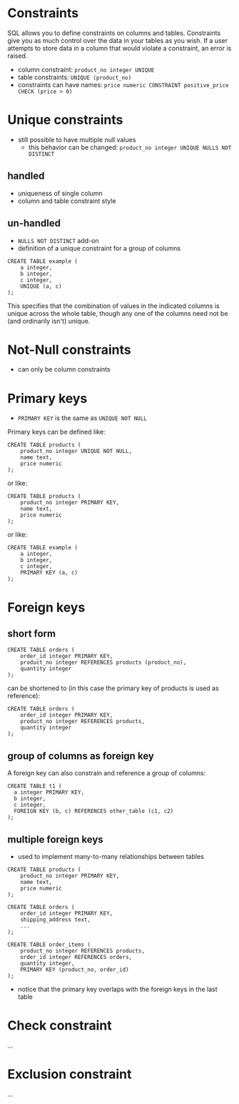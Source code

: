 # Constraints

SQL allows you to define constraints on columns and tables. Constraints give you as much control over the data in your tables as you wish. If a user attempts to store data in a column that would violate a constraint, an error is raised.

- column constraint: `product_no integer UNIQUE`
- table constraints: `UNIQUE (product_no)`
- constraints can have names: `price numeric CONSTRAINT positive_price CHECK (price > 0)`

# Unique constraints

- still possible to have multiple null values
    - this behavior can be changed: `product_no integer UNIQUE NULLS NOT DISTINCT`

## handled

- uniqueness of single column
- column and table constraint style

## un-handled

- `NULLS NOT DISTINCT` add-on
- definition of a unique constraint for a group of columns

```
CREATE TABLE example (
    a integer,
    b integer,
    c integer,
    UNIQUE (a, c)
);
```

This specifies that the combination of values in the indicated columns is unique across the whole table, though any one of the columns need not be (and ordinarily isn't) unique.

# Not-Null constraints

- can only be column constraints

# Primary keys

- `PRIMARY KEY` is the same as `UNIQUE NOT NULL`

Primary keys can be defined like:

```
CREATE TABLE products (
    product_no integer UNIQUE NOT NULL,
    name text,
    price numeric
);
```

or like:

```
CREATE TABLE products (
    product_no integer PRIMARY KEY,
    name text,
    price numeric
);
```

or like:

```
CREATE TABLE example (
    a integer,
    b integer,
    c integer,
    PRIMARY KEY (a, c)
);
```

# Foreign keys

## short form

```
CREATE TABLE orders (
    order_id integer PRIMARY KEY,
    product_no integer REFERENCES products (product_no),
    quantity integer
);
```

can be shortened to (in this case the primary key of products is used as reference):

```
CREATE TABLE orders (
    order_id integer PRIMARY KEY,
    product_no integer REFERENCES products,
    quantity integer
);
```

## group of columns as foreign key

A foreign key can also constrain and reference a group of columns:

```
CREATE TABLE t1 (
  a integer PRIMARY KEY,
  b integer,
  c integer,
  FOREIGN KEY (b, c) REFERENCES other_table (c1, c2)
);
```

## multiple foreign keys

-  used to implement many-to-many relationships between tables

```
CREATE TABLE products (
    product_no integer PRIMARY KEY,
    name text,
    price numeric
);
```

```
CREATE TABLE orders (
    order_id integer PRIMARY KEY,
    shipping_address text,
    ...
);
```

```
CREATE TABLE order_items (
    product_no integer REFERENCES products,
    order_id integer REFERENCES orders,
    quantity integer,
    PRIMARY KEY (product_no, order_id)
);
```

- notice that the primary key overlaps with the foreign keys in the last table

# Check constraint

...

# Exclusion constraint

...